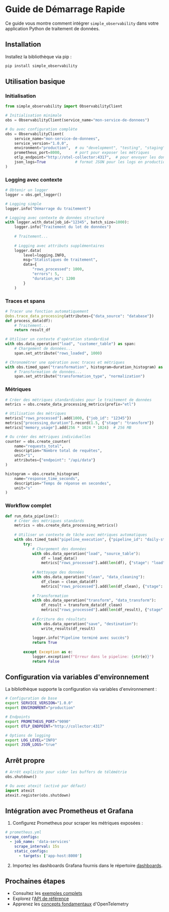 # Guide de Démarrage Rapide

Ce guide vous montre comment intégrer `simple_observability` dans votre application Python de traitement de données.

## Installation

Installez la bibliothèque via pip :

```bash
pip install simple_observability
```

## Utilisation basique

### Initialisation

```python
from simple_observability import ObservabilityClient

# Initialisation minimale
obs = ObservabilityClient(service_name="mon-service-de-donnees")

# Ou avec configuration complète
obs = ObservabilityClient(
    service_name="mon-service-de-donnees",
    service_version="1.0.0",
    environment="production",  # ou "development", "testing", "staging"
    prometheus_port=8000,      # port pour exposer les métriques
    otlp_endpoint="http://otel-collector:4317",  # pour envoyer les données à un collecteur
    json_logs=True             # format JSON pour les logs en production
)
```

### Logging avec contexte

```python
# Obtenir un logger
logger = obs.get_logger()

# Logging simple
logger.info("Démarrage du traitement")

# Logging avec contexte de données structuré
with logger.with_data(job_id="12345", batch_size=1000):
    logger.info("Traitement du lot de données")
    
    # Traitement...
    
    # Logging avec attributs supplémentaires
    logger.data(
        level=logging.INFO,
        msg="Statistiques de traitement",
        data={
            "rows_processed": 1000,
            "errors": 5,
            "duration_ms": 1200
        }
    )
```

### Traces et spans

```python
# Tracer une fonction automatiquement
@obs.trace_data_processing(attributes={"data_source": "database"})
def process_data(df):
    # Traitement...
    return result_df

# Utiliser un contexte d'opération standardisé
with obs.data_operation("load", "customer_table") as span:
    # Chargement de données...
    span.set_attribute("rows_loaded", 1000)

# Chronométrer une opération avec traces et métriques
with obs.timed_span("transformation", histogram=duration_histogram) as span:
    # Transformation de données...
    span.set_attribute("transformation_type", "normalization")
```

### Métriques

```python
# Créer des métriques standardisées pour le traitement de données
metrics = obs.create_data_processing_metrics(prefix="etl")

# Utilisation des métriques
metrics["rows_processed"].add(1000, {"job_id": "12345"})
metrics["processing_duration"].record(1.5, {"stage": "transform"})
metrics["memory_usage"].add(256 * 1024 * 1024)  # 256 MB

# Ou créer des métriques individuelles
counter = obs.create_counter(
    name="requests_total",
    description="Nombre total de requêtes",
    unit="1",
    attributes={"endpoint": "/api/data"}
)

histogram = obs.create_histogram(
    name="response_time_seconds",
    description="Temps de réponse en secondes",
    unit="s"
)
```

### Workflow complet

```python
def run_data_pipeline():
    # Créer des métriques standards
    metrics = obs.create_data_processing_metrics()
    
    # Utiliser un contexte de tâche avec métriques automatiques
    with obs.timed_task("pipeline_execution", {"pipeline_id": "daily-stats"}) as ctx:
        try:
            # Chargement des données
            with obs.data_operation("load", "source_table"):
                df = load_data()
                metrics["rows_processed"].add(len(df), {"stage": "load"})
            
            # Nettoyage des données
            with obs.data_operation("clean", "data_cleaning"):
                df_clean = clean_data(df)
                metrics["rows_processed"].add(len(df_clean), {"stage": "clean"})
            
            # Transformation
            with obs.data_operation("transform", "data_transform"):
                df_result = transform_data(df_clean)
                metrics["rows_processed"].add(len(df_result), {"stage": "transform"})
            
            # Écriture des résultats
            with obs.data_operation("save", "destination"):
                write_results(df_result)
                
            logger.info("Pipeline terminé avec succès")
            return True
            
        except Exception as e:
            logger.exception(f"Erreur dans le pipeline: {str(e)}")
            return False
```

## Configuration via variables d'environnement

La bibliothèque supporte la configuration via variables d'environnement :

```bash
# Configuration de base
export SERVICE_VERSION="1.0.0"
export ENVIRONMENT="production"

# Endpoints
export PROMETHEUS_PORT="9090"
export OTLP_ENDPOINT="http://collector:4317"

# Options de logging
export LOG_LEVEL="INFO"
export JSON_LOGS="true"
```

## Arrêt propre

```python
# Arrêt explicite pour vider les buffers de télémétrie
obs.shutdown()

# Ou avec atexit (activé par défaut)
import atexit
atexit.register(obs.shutdown)
```

## Intégration avec Prometheus et Grafana

1. Configurez Prometheus pour scraper les métriques exposées :

```yaml
# prometheus.yml
scrape_configs:
  - job_name: 'data-services'
    scrape_interval: 15s
    static_configs:
      - targets: ['app-host:8000']
```

2. Importez les dashboards Grafana fournis dans le répertoire [dashboards](../dashboards/).

## Prochaines étapes

- Consultez les [exemples complets](../examples/)
- Explorez l'[API de référence](api.md)
- Apprenez les [concepts fondamentaux](concepts.md) d'OpenTelemetry 